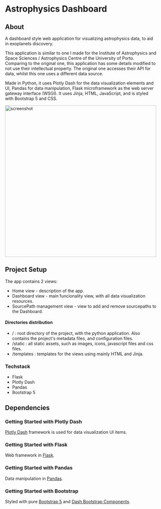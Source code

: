 # Astrophysics Dashboard

## About
 A dashboard style web application for visualizing astrophysics data, to aid in exoplanets discovery.
 
 This application is similar to one I made for the Institute of Astrophysics and Space Sciences / Astrophysics Centre of the University of Porto. Comparing to the original one, this application has some details modified to not use their intellectual property. The original one accesses their API for data, whilst this one uses a different data source.
 
 Made in Python, it uses Plotly Dash for the data visualization elements and UI, Pandas for data manipulation, Flask microframework as the web server gateway interface (WSGI). It uses Jinja, HTML, JavaScript, and is styled with Bootstrap 5 and CSS.

 <img width="500" alt="screenshot" src="https://github.com/carlahnr/astrophysics_dashboard/assets/100738389/47cd75de-242d-4be5-a757-371efa21eff8">

## Project Setup

 The app contains 2 views:
 - Home view - description of the app.
 - Dashboard view - main funcionality view, with all data visualization resources.
 - SourcePath management view - view to add and remove sourcepaths to the Dashboard.

 #### Directories distribution
 - / : root directory of the project, with the python application. Also contains the project's metadata files, and configuration files.
 - /static : all static assets, such as images, icons, javascript files and css files.
 - /templates : templates for the views using mainly HTML and Jinja.

### Techstack
 - Flask
 - Plotly Dash
 - Pandas
 - Bootstrap 5

## Dependencies

### Getting Started with Plotly Dash
[Plotly Dash](https://dash.plotly.com/installation) framework is used for data visualization UI items.

### Getting Started with Flask
Web framework in [Flask](https://flask.palletsprojects.com/en/3.0.x/installation/#install-flask).

### Getting Started with Pandas
Data manipulation in [Pandas](https://pandas.pydata.org/getting_started.html).

### Getting Started with Bootstrap
Styled with pure [Bootstrap 5](https://getbootstrap.com/docs/5.2/getting-started/download/) and [Dash Bootstrap Components](https://dash-bootstrap-components.opensource.faculty.ai/docs/).
